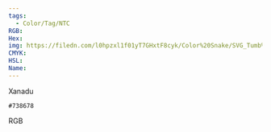 ```yaml
---
tags:
  - Color/Tag/NTC
RGB:
Hex:
img: https://filedn.com/l0hpzxl1f01yT7GHxtF8cyk/Color%20Snake/SVG_Tumb%20Mass%20No%20Name/738678.svg
CMYK:
HSL:
Name:
---
```

Xanadu
```palette
#738678
```
RGB
